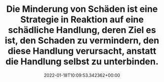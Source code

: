 ---
date: '2022-01-18T10:09:53.342362+00:00'
found_at: '2014-12-02'
found_url: http://www.pmi.com/deu/tobacco_regulation/regulating_tobacco/pages/harm_reduction.aspx
title: Die Minderung von Schäden ist eine Strategie in Reaktion auf eine schädliche
  Handlung, deren Ziel es ist, den Schaden zu vermindern, den diese Handlung verursacht,
  anstatt die Handlung selbst zu unterbinden.
---